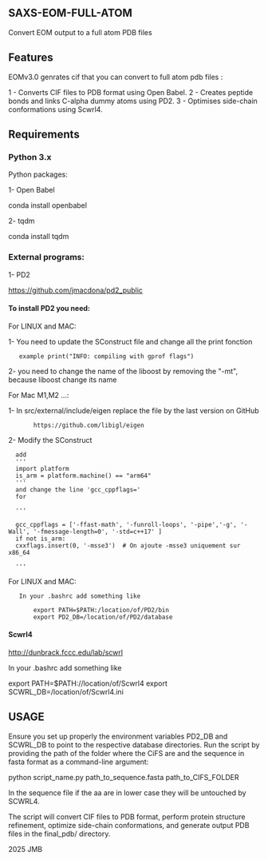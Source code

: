 ## SAXS-EOM-FULL-ATOM

Convert EOM output to a full atom PDB files 

## Features
EOMv3.0 genrates cif that you can convert to full atom pdb files :

1 - Converts CIF files to PDB format using Open Babel.
2 - Creates peptide bonds and links C-alpha dummy atoms using PD2.
3 - Optimises side-chain conformations using Scwrl4.

## Requirements
  ### Python 3.x
  
  Python packages:
  
1- Open Babel

  conda install openbabel

2- tqdm

  conda install tqdm

  ### External programs:  
    
 1- PD2

https://github.com/jmacdona/pd2_public

  #### To install PD2 you need:
   
   For LINUX and MAC:
   
 1- You need to update the SConstruct file and change all the print fonction
       
       example print("INFO: compiling with gprof flags")
  
 2- you need to change the name of the liboost by removing the "-mt", because liboost change its name
       
 For Mac M1,M2 ...:
  
 1- In src/external/include/eigen replace the file by the last version on GitHub

           https://github.com/libigl/eigen
           
 2- Modify the SConstruct
 
      add 
      '''
      import platform
      is_arm = platform.machine() == "arm64"
      '''
      and change the line 'gcc_cppflags='
      for 
      
      '''
      
      gcc_cppflags = ['-ffast-math', '-funroll-loops', '-pipe','-g', '-Wall', '-fmessage-length=0', '-std=c++17' ]
      if not is_arm:
      cxxflags.insert(0, '-msse3')  # On ajoute -msse3 uniquement sur x86_64
      
      '''
For LINUX and MAC:

       In your .bashrc add something like

           export PATH=$PATH:/location/of/PD2/bin
           export PD2_DB=/location/of/PD2/database
           
 #### Scwrl4

 http://dunbrack.fccc.edu/lab/scwrl

 In your .bashrc add something like 
 
 export PATH=$PATH://location/of/Scwrl4
 export SCWRL_DB=/location/of/Scwrl4.ini

## USAGE 
 Ensure you set up properly the environment variables PD2_DB and SCWRL_DB to point to the respective database directories.
 Run the script by providing the path of the folder where the CiFS are and the sequence in fasta format as a command-line argument:

 python script_name.py path_to_sequence.fasta path_to_CIFS_FOLDER

 In the sequence file if the aa are in lower case they will be untouched by SCWRL4.

 The script will convert CIF files to PDB format, perform protein structure refinement, optimize side-chain conformations, and generate output PDB files 
 in the final_pdb/ directory.

2025 JMB

